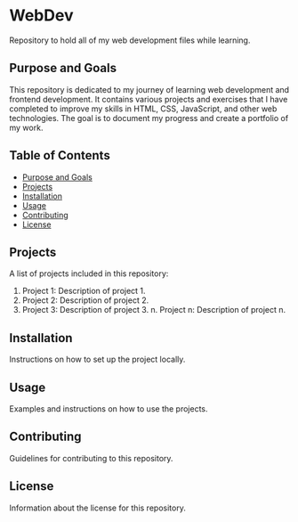 # WebDev

Repository to hold all of my web development files while learning.

## Purpose and Goals

This repository is dedicated to my journey of learning web development and frontend development. It contains various projects and exercises that I have completed to improve my skills in HTML, CSS, JavaScript, and other web technologies. The goal is to document my progress and create a portfolio of my work.

## Table of Contents

- [Purpose and Goals](#purpose-and-goals)
- [Projects](#projects)
- [Installation](#installation)
- [Usage](#usage)
- [Contributing](#contributing)
- [License](#license)

## Projects

A list of projects included in this repository:

1. Project 1: Description of project 1.
2. Project 2: Description of project 2.
3. Project 3: Description of project 3.
n. Project n: Description of project n.

## Installation

Instructions on how to set up the project locally.

## Usage

Examples and instructions on how to use the projects.

## Contributing

Guidelines for contributing to this repository.

## License

Information about the license for this repository.